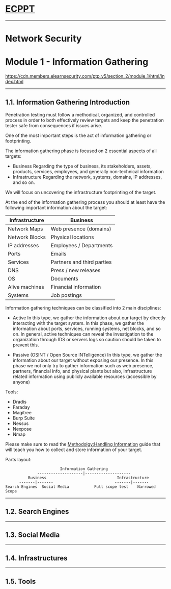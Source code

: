 # [ECPPT](https://members.elearnsecurity.com/courses/penetration_testing_professional_v5)
__________________________
# Network Security
# Module 1 - Information Gathering

https://cdn.members.elearnsecurity.com/ptp_v5/section_2/module_1/html/index.html

__________________________
## 1.1. Information Gathering Introduction
Penetration testing must follow a methodical, organized, and controlled process
in order to both effectively review targets and keep the penetration tester
safe from consequences if issues arise.

One of the most important steps is the act of information gathering or footprinting.

The information gathering phase is focused on 2 essential aspects of all targets:
- Business
  Regarding the type of business, its stakeholders, assets, products, services,
  employees, and generally non-technical information
- Infrastructure
  Regarding the network, systems, domains, IP addresses, and so on.

We will focus on uncovering the infrastructure footprinting of the target.

At the end of the information gathering process you should at least have the
following important information about the target:

Infrastructure  | Business
----------------|---------
Network Maps    | Web presence (domains)
Network Blocks  | Physical locations
IP addresses    | Employees / Departments
Ports           | Emails
Services        | Partners and third parties
DNS             | Press / new releases
OS              | Documents
Alive machines  | Financial information
Systems         | Job postings

Information gathering techniques can be classified into 2 main disciplines:
- Active
  In this type, we gather the information about our target by directly interacting with the target system. In this phase, we gather the information about ports, services, running systems, net blocks, and so on.
  In general, active techniques can reveal the investigation to the organization through IDS or servers logs so caution should be taken to prevent this.

- Passive (OSINT / Open Source INTelligence)
  In this type, we gather the information about our target without exposing our presence.
  In this phase we not only try to gather information such as web presence, partners, financial info, and physical plants but also, infrastructure related information using publicly available resources (accessible by anyone)

Tools:
- Dradis
- Faraday
- Magitree
- Burp Suite
- Nessus
- Nexpose
- Nmap

Please make sure to read the [Methodolgy:Handling Information](https://members.elearnsecurity.com/course/resources/name/ptp_v5_section_2_module_1_attachment_eLearnSecurity_Handling_Information) guide that will teach you how to collect and store information of your target.

Parts layout:
```
                        Information Gathering
              --------------------|--------------------
          Business                               Infrastructure
      -------|-------                           -------|-------
Search Engines  Social Media           Full scope test    Narrowed Scope
```


__________________________
## 1.2. Search Engines


__________________________
## 1.3. Social Media


__________________________
## 1.4. Infrastructures


__________________________
## 1.5. Tools
